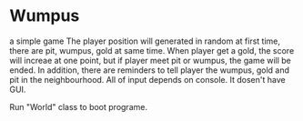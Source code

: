# Wumpus
 a simple game
The player position will generated in random at first time, there are pit, wumpus, gold at same time. 
When player get a gold, the score will increae at one point, but if player meet pit or wumpus, the game will be ended.
In addition, there are reminders to tell player the wumpus, gold and pit in the neighbourhood.
All of input depends on console. It dosen't have GUI.

Run "World" class to boot programe.
